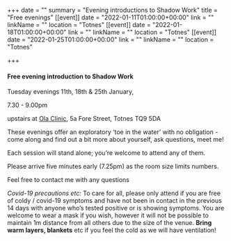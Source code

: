 +++
date = ""
summary = "Evening introductions to Shadow Work"
title = "Free evenings"
[[event]]
date = "2022-01-11T01:00:00+00:00"
link = ""
linkName = ""
location = "Totnes"
[[event]]
date = "2022-01-18T01:00:00+00:00"
link = ""
linkName = ""
location = "Totnes"
[[event]]
date = "2022-01-25T01:00:00+00:00"
link = ""
linkName = ""
location = "Totnes"

+++
#### Free evening introduction to Shadow Work

Tuesday evenings 11th, 18th & 25th January, 

7\.30 - 9.00pm 

upstairs at [Ola Clinic](http://www.totneschiropractic.co.uk/), 5a Fore Street, Totnes TQ9 5DA

These evenings offer an exploratory ‘toe in the water’ with no obligation - come along and find out a bit more about yourself, ask questions, meet me!

Each session will stand alone; you’re welcome to attend any of them.

Please arrive five minutes early (7.25pm) as the room size limits numbers.

Feel free to contact me with any questions

_Covid-19 precautions etc:_ To care for all, please only attend if you are free of coldy / covid-19 symptoms and have not been in contact in the previous 14 days with anyone who’s tested positive or is showing symptoms. You are welcome to wear a mask if you wish, however it will not be possible to maintain 1m distance from all others due to the size of the venue. **Bring warm layers, blankets** etc if you feel the cold as we will have ventilation!